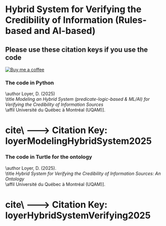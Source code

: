 # Hybrid System for Verifying the Credibility of Information (Rules-based and AI-based)

## Please use these citation keys if you use the code  
[![Buy me a coffee](https://img.shields.io/badge/Buy%20me%20a%20coffee-FFDD00?logo=buy-me-a-coffee&logoColor=black)](https://www.buymeacoffee.com/dominiqueloyer)


### The code in Python



\author Loyer, D. (2025) \
\title *Modeling an Hybrid System (predicate-logic-based & ML/AI) for Verifying the Credibility of Information Sources* \
\affil Université du Québec à Montréal (UQAM)].


# cite\ ---> Citation Key: loyerModelingHybridSystem2025






### The code in Turtle for the ontology


\author Loyer, D. (2025). \
\title *Hybrid System for Verifying the Credibility of Information Sources: An Ontology* \
\affil Université du Québec à Montréal (UQAM)].


# cite\ ---> Citation Key: loyerHybridSystemVerifying2025
